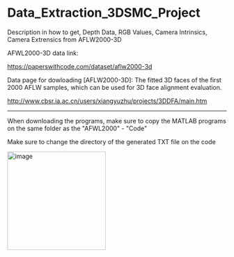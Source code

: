 # Data_Extraction_3DSMC_Project
Description in how to get, Depth Data, RGB Values, Camera Intrinsics, Camera Extrensics from AFLW2000-3D

AFWL2000-3D data link:

https://paperswithcode.com/dataset/aflw2000-3d

Data page for dowloading [AFLW2000-3D]: The fitted 3D faces of the first 2000 AFLW samples, which can be used for 3D face alignment evaluation.

http://www.cbsr.ia.ac.cn/users/xiangyuzhu/projects/3DDFA/main.htm

---------------------------------------------------------------------------------------------------

When downloading the programs, make sure to copy the MATLAB programs on the same folder as the "AFWL2000" - "Code"

Make sure to change the directory of the generated TXT file on the code 

<img width="226" alt="image" src="https://github.com/user-attachments/assets/1e026dfd-857f-4e7c-b6e5-bd6f178ec3af" />



